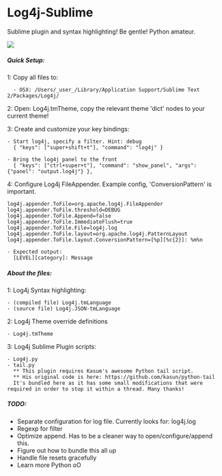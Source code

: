 Log4j-Sublime
=============
Sublime plugin and syntax highlighting! Be gentle! Python amateur.

![](https://raw.github.com/scarrillo/Log4j-Sublime/master/imgs/log4j.png)

##### Quick Setup:
  1: Copy all files to:

      - OSX: /Users/_user_/Library/Application Support/Sublime Text 2/Packages/Log4j/
  
  2: Open: Log4j.tmTheme, copy the relevant theme 'dict' nodes to your current theme!


  3: Create and customize your key bindings:

    - Start log4j, specify a filter. Hint: debug
      { "keys": ["super+shift+t"], "command": "log4j" }

    - Bring the log4j panel to the front
      { "keys": ["ctrl+super+t"], "command": "show_panel", "args": {"panel": "output.log4j"} },


  4: Configure Log4j FileAppender. Example config, 'ConversionPattern' is important.

    log4j.appender.ToFile=org.apache.log4j.FileAppender
    log4j.appender.ToFile.threshold=DEBUG
    log4j.appender.ToFile.Append=false
    log4j.appender.ToFile.ImmediateFlush=true
    log4j.appender.ToFile.File=log4j.log
    log4j.appender.ToFile.layout=org.apache.log4j.PatternLayout
    log4j.appender.ToFile.layout.ConversionPattern=[%p][%c{2}]: %m%n

    - Expected output:
      [LEVEL][category]: Message

##### About the files:

  1: Log4j Syntax highlighting:

    - (compiled file) Log4j.tmLanguage
    - (source file) Log4j.JSON-tmLanguage

  2: Log4j Theme override definitions

    - Log4j.tmTheme

  3: Log4j Sublime Plugin scripts:

    - Log4j.py
    - tail.py
      ** This plugin requires Kasum's awesome Python tail script.
      ** His original code is here: https://github.com/kasun/python-tail
      It's bundled here as it has some small modifications that were required in order to stop it within a thread. Many thanks!

##### TODO:
  - Separate configuration for log file. Currently looks for: log4j.log
  - Regexp for filter
  - Optimize append. Has to be a cleaner way to open/configure/append this.
  - Figure out how to bundle this all up
  - Handle file resets gracefully
  - Learn more Python oO

  
